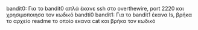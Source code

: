 bandit0: Για το bandit0 απλά έκανε ssh στο overthewire, port 2220 και χρησιμοποιησα τον κωδικό bandti0
bandit1: Για το bandit1 έκανα ls, βρήκα το αρχείο readme το οποίο εκανα cat και βρήκα τον κωδικό 

